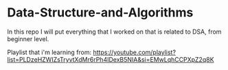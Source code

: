 # Data-Structure-and-Algorithms

In this repo I will put everything that I worked on that is related to DSA, from beginner level.

Playlist that i'm learning from: https://youtube.com/playlist?list=PLDzeHZWIZsTryvtXdMr6rPh4IDexB5NIA&si=EMwLqhCCPXpZ2q8K
